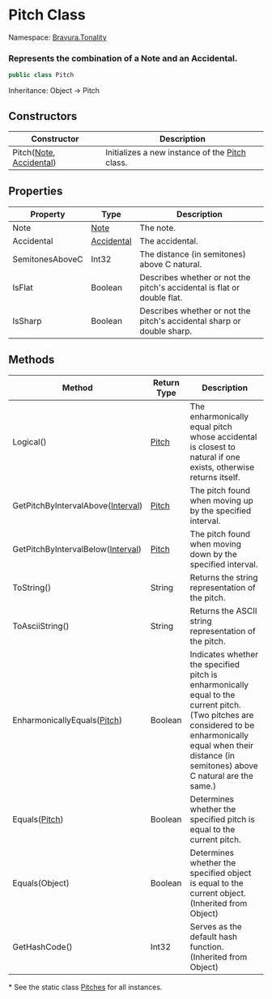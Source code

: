 # Pitch Class

Namespace: [Bravura.Tonality](./Bravura.Tonality.md)

### Represents the combination of a Note and an Accidental.

```csharp
public class Pitch
```

Inheritance: Object -> Pitch

## Constructors
| Constructor | Description |
| --- | --- |
| Pitch([Note](./Note.md), [Accidental](./Accidental.md)) | Initializes a new instance of the [Pitch](./Pitch.md) class. |

## Properties
| Property | Type | Description |
| --- | --- | --- |
| Note | [Note](./Note.md) | The note. |
| Accidental | [Accidental](./Accidental.md) | The accidental. |
| SemitonesAboveC | Int32 | The distance (in semitones) above C natural. |
| IsFlat | Boolean | Describes whether or not the pitch's accidental is flat or double flat. |
| IsSharp | Boolean | Describes whether or not the pitch's accidental sharp or double sharp. |

## Methods
| Method | Return Type | Description |
| --- | --- | --- |
| Logical() | [Pitch](./Pitch.md) | The enharmonically equal pitch whose accidental is closest to natural if one exists, otherwise returns itself. |
| GetPitchByIntervalAbove([Interval](./Interval.md)) | [Pitch](./Pitch.md) | The pitch found when moving up by the specified interval. |
| GetPitchByIntervalBelow([Interval](./Interval.md)) | [Pitch](./Pitch.md) | The pitch found when moving down by the specified interval. |
| ToString() | String | Returns the string representation of the pitch. |
| ToAsciiString() | String | Returns the ASCII string representation of the pitch. |
| EnharmonicallyEquals([Pitch](./Pitch.md)) | Boolean | Indicates whether the specified pitch is enharmonically equal to the current pitch. (Two pitches are considered to be enharmonically equal when their distance (in semitones) above C natural are the same.) |
| Equals([Pitch](./Pitch.md)) | Boolean | Determines whether the specified pitch is equal to the current pitch. |
| Equals(Object) | Boolean | Determines whether the specified object is equal to the current object. (Inherited from Object) |
| GetHashCode() | Int32 | Serves as the default hash function. (Inherited from Object) |

\* See the static class [Pitches](./Pitches.md) for all instances.
